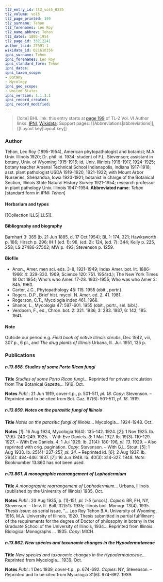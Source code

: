 ```yaml
---
tl2_entry_id: tl2_vol6_0235
tl2_volume: vol6
tl2_page_printed: 199
tl2_surname: Tehon
tl2_forenames: Leo Roy
tl2_name_abbrev: Tehon
tl2_dates: 1895-1954
tl2_page_id: 33212241
author_lsid: 27591-1
wikidata_id: Q21610356
ipni_surname: Tehon
ipni_forenames: Leo Roy
ipni_standard_form: Tehon
ipni_dates: 
ipni_taxon_scope: 
- Botany
- Mycology
ipni_geo_scope: 
- United States
ipni_version: 1.1.1.1
ipni_record_created: 
ipni_record_modified:
---
```


> [!cite] BHL link: this entry starts at [page 199](https://www.biodiversitylibrary.org/page/33212241) of TL-2 Vol. VI
> Author links: [IPNI](https://www.ipni.org/a/27591-1), [Wikidata](https://www.wikidata.org/wiki/Q21610356). Support pages: [[Abbreviations|abbreviations]], [[Layout key|layout key]]

### Author

Tehon, Leo Roy (1895-1954), American phytopathologist and botanist; M.A. Univ. Illinois 1920; Dr. phil. id. 1934; student of F.L. Stevenson; assistant in botany, Univ. of Wyoming 1915-1916; id. Univ. Illiniois 1916-1917, 1924-1925; botany teacher Arsenal Technical School Indianapolis, Indiana 1917-1918; asst. plant pathologist USDA 1919-1920, 1921-1922; with Mount Arbor Nurseries, Shenandoa, Iowa 1920-1921; botanist in charge of the Botanical Section, Illinois State Natural History Survey 1921-1954; research professor in plant pathology Univ. Illinois 1947-1954. 
**Abbreviated name**: *Tehon* \[standard form in IPNI: *Tehon*\]

#### Herbarium and types

[[Collection ILLS|ILLS]].

#### Bibliography and biography

Barnhart 3: 365 (b. 21 Jun 1895, d. 17 Oct 1954); BL 1: 174, 321; Hawksworth p. 186; Hirsch p. 296; IH 1 (ed. 1): 98, (ed. 2): 124, (ed. 7): 344; Kelly p. 225, 258; LS 27486-27502; MW p. 493; Stevenson p. 1259.

#### Biofile

- Anon., Amer. men sci. eds. 3-8, 1921-1949; Index Amer. bot. lit. 1886-1966: 4: 329-330. 1969; Science 120: 751. 1954(d.); The New York Times 18 Oct 1954; Who's who Amer. 17-28. 1932-1955; Who was who Amer 3: 845. 1960.
- Carter, J.C., Phytopathology 45: 115. 1955 (obit., portr.).
- Rogers, D.P., Brief hist. mycol. N. Amer. ed. 2. 41. 1981.
- Rogerson, C.T., Mycologia index 461. 1968.
- Shanor, L., Mycologia 47: 597-601. 1955 (obit., portr., sel. bibl.).
- Verdoorn, F., ed., Chron. bot. 2: 321. 1936, 3: 283. 1937, 6: 142, 185. 1941.

#### Note

Outside our period e.g. *Field book of native Illinois shrubs*, Dec 1942, viii, 307 p., 6 pl., and *The drug plants of Illinois* Urbana, Ill. Jul. 1951, 135 p.

### Publications

##### n.13.858. Studies of some Porto Rican fungi

**Title**
*Studies of some Porto Rican fungi*... Reprinted for private circulation from The Botanical Gazette... 1919. Oct.

**Notes**
*Publ*.: 21 Jun 1919, cover-t.p., p. 501-511, *pl. 18. Copy*: Stevenson. – Reprinted and to be cited from Bot. Gaz. 67(6): 501-511, *pl. 18*. 1919.

##### n.13.859. Notes on the parasitic fungi of Illinois

**Title**
*Notes on the parasitic fungi of Illinois*... Mycologia... 1924-1948. Oct.

**Notes**
\[*1*\]: 16 Aug 1924, Mycologia 16(4): 135-142. 1924.
\[*2*\]: 1 Nov 1925. Ib. 17(6): 240-249. 1925. – With Eve Daniels.
*3*: 1 Mai 1927. Ib. 19(3): 110-129. 1927. – With Eve Daniels.
*4*: 1 Jul 1929. Ib. 21(4): 180-196, *pl. 13*. 1929. – Also reprinted with orig. pagination.
*Copy*: Stevenson. – With G.L. Stout.
\[*5*\]: 1 Aug 1933. Ib. 25(4): 237-257, *pl. 34*. – Reprinted id.
\[*6*\]: 2 Aug 1937. Ib. 29(4): 434-446. 1937.
\[*7*\]: 16 Jun 1948. Ib. 40(3): 314-327. 1948.
*Note*: Booknumber 13.860 has not been used.

##### n.13.861. A monographic rearrangement of Lophodermium

**Title**
*A monographic rearrangement of Lophodermium*... Urbana, Illinois (published by the University of Illinois) 1935. Oct.

**Notes**
*Publ*.: 20 Aug 1935, p. \[1\]-151, *pl. 1-5* (uncol.). *Copies*: BR, FH, NY, Stevenson. – Univ. Ill. Bull. 32(51): 1935; Illinois biol. Monogr. 13(4). 1935.
*Thesis issue*: as serial issue, "... Leo Roy Tehon B.A. University of Wyoming, 1916, M.A. University of Illinois, 1920. Thesis submitted in partial fulfillment of the requirements for the degree of Doctor of philosophy in botany in the Graduate School of the University of Illinois, 1934... Reprinted from Illinois Biological Monographs ... 1935. *Copy*: MICH.

##### n.13.862. New species and taxonomic changes in the Hypodermataceae

**Title**
*New species and taxonomic changes in the Hypodermataceae*... Reprinted from Mycologia... 1939. Oct.

**Notes**
*Publ*.: 1 Dec 1939, cover-t.p., p. 674-692. *Copies*: NY, Stevenson. – Reprinted and to be cited from Mycologia 31(6): 674-692. 1939.

